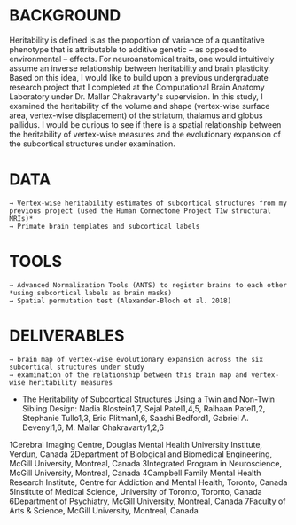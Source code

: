 # BACKGROUND

Heritability is defined is as the proportion of variance of a quantitative phenotype that is attributable to additive genetic – as opposed to environmental – effects. For neuroanatomical traits, one would intuitively assume an inverse relationship between heritability and brain plasticity. Based on this idea, I would like to build upon a previous undergraduate research project that I completed at the Computational Brain Anatomy Laboratory under Dr. Mallar Chakravarty's supervision. In this study, I examined the heritability of the volume and shape (vertex-wise surface area, vertex-wise displacement) of the striatum, thalamus and globus pallidus. I would be curious to see if there is a spatial relationship between the heritability of vertex-wise measures and the evolutionary expansion of the subcortical structures under examination.


# DATA

	→ Vertex-wise heritability estimates of subcortical structures from my previous project (used the Human Connectome Project T1w structural MRIs)*
	→ Primate brain templates and subcortical labels

# TOOLS

	→ Advanced Normalization Tools (ANTS) to register brains to each other *using subcortical labels as brain masks)
	→ Spatial permutation test (Alexander-Bloch et al. 2018)

# DELIVERABLES

	→ brain map of vertex-wise evolutionary expansion across the six subcortical structures under study
	→ examination of the relationship between this brain map and vertex-wise heritability measures

 
* The Heritability of Subcortical Structures Using a Twin and Non-Twin Sibling Design:
Nadia Blostein1,7, Sejal Patel1,4,5, Raihaan Patel1,2, Stephanie Tullo1,3, Eric Plitman1,6, Saashi Bedford1, Gabriel A. Devenyi1,6, M. Mallar Chakravarty1,2,6
 
1Cerebral Imaging Centre, Douglas Mental Health University Institute, Verdun, Canada
2Department of Biological and Biomedical Engineering, McGill University, Montreal, Canada
3Integrated Program in Neuroscience, McGill University, Montreal, Canada
4Campbell Family Mental Health Research Institute, Centre for Addiction and Mental Health, Toronto, Canada
5Institute of Medical Science, University of Toronto, Toronto, Canada
6Department of Psychiatry, McGill University, Montreal, Canada
7Faculty of Arts & Science, McGill University, Montreal, Canada
